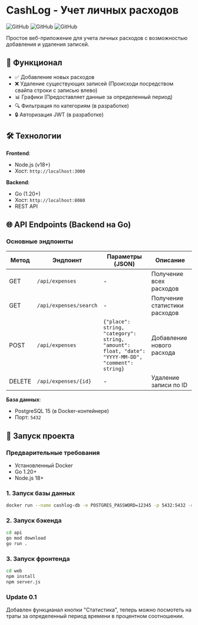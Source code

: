 # CashLog - Учет личных расходов

![GitHub](https://img.shields.io/badge/Go-1.20+-00ADD8?logo=go)
![GitHub](https://img.shields.io/badge/PostgreSQL-15+-4169E1?logo=postgresql)
![GitHub](https://img.shields.io/badge/Node.js-18+-339933?logo=node.js)

Простое веб-приложение для учета личных расходов с возможностью добавления и удаления записей.

## 📌 Функционал
- ✅ Добавление новых расходов
- ❌ Удаление существующих записей (Происходи посредством свайпа строки с записью влево)
- 📊 Графики (Предоставляет данные за определенный период)
- 🔍 Фильтрация по категориям (в разработке)
- 🔒 Авторизация JWT (в разработке)

## 🛠 Технологии
**Frontend**:
- Node.js (v18+)
- Хост: `http://localhost:3000`

**Backend**:
- Go (1.20+)
- Хост: `http://localhost:8080`
- REST API

## 🌐 API Endpoints (Backend на Go)

### Основные эндпоинты

| Метод  | Эндпоинт                | Параметры (JSON)                          | Описание                      |
|--------|-------------------------|------------------------------------------|-------------------------------|
| GET    | `/api/expenses`         | -                                        | Получение всех расходов       |
| GET    | `/api/expenses/search`  | -                                        | Получение статистики расходов |
| POST   | `/api/expenses`         | `{"place": string, "category": string, "amount": float, "date": "YYYY-MM-DD", "comment": string}` | Добавление нового расхода     |
| DELETE | `/api/expenses/{id}`    | -                                        | Удаление записи по ID         |



**База данных**:
- PostgreSQL 15 (в Docker-контейнере)
- Порт: `5432`

## 🚀 Запуск проекта

### Предварительные требования
- Установленный Docker
- Go 1.20+
- Node.js 18+

### 1. Запуск базы данных
```bash
docker run --name cashlog-db -e POSTGRES_PASSWORD=12345 -p 5432:5432 -d postgres:15
```

### 2. Запуск бэкенда 
```bash
cd api
go mod download
go run .
```

### 3. Запуск фронтенда
```bash
cd web
npm install
npm server.js
```


### Update 0.1
Добавлен функцианал кнопки "Cтатистика", теперь можно посмотеть на траты за определенный период времени в процентном соотношении.